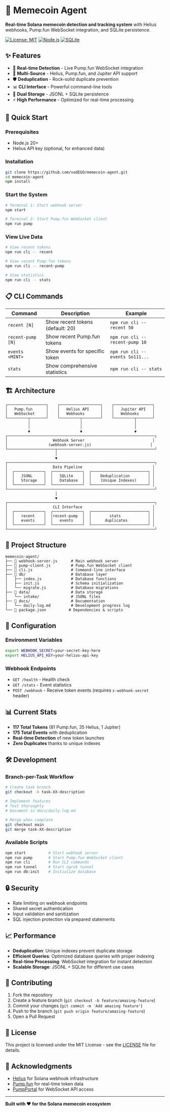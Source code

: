# 🚀 Memecoin Agent

**Real-time Solana memecoin detection and tracking system** with Helius webhooks, Pump.fun WebSocket integration, and SQLite persistence.

[![License: MIT](https://img.shields.io/badge/License-MIT-yellow.svg)](https://opensource.org/licenses/MIT)
[![Node.js](https://img.shields.io/badge/Node.js-21.7.3-green.svg)](https://nodejs.org/)
[![SQLite](https://img.shields.io/badge/SQLite-3-blue.svg)](https://sqlite.org/)

## ✨ Features

- 🔴 **Real-time Detection** - Live Pump.fun WebSocket integration
- 🎯 **Multi-Source** - Helius, Pump.fun, and Jupiter API support
- 🛡️ **Deduplication** - Rock-solid duplicate prevention
- 📊 **CLI Interface** - Powerful command-line tools
- 💾 **Dual Storage** - JSONL + SQLite persistence
- ⚡ **High Performance** - Optimized for real-time processing

## 🚀 Quick Start

### Prerequisites
- Node.js 20+ 
- Helius API key (optional, for enhanced data)

### Installation
```bash
git clone https://github.com/vadEGO/memecoin-agent.git
cd memecoin-agent
npm install
```

### Start the System
```bash
# Terminal 1: Start webhook server
npm start

# Terminal 2: Start Pump.fun WebSocket client
npm run pump
```

### View Live Data
```bash
# View recent tokens
npm run cli -- recent

# View recent Pump.fun tokens
npm run cli -- recent-pump

# View statistics
npm run cli -- stats
```

## 📋 CLI Commands

| Command | Description | Example |
|---------|-------------|---------|
| `recent [N]` | Show recent tokens (default: 20) | `npm run cli -- recent 50` |
| `recent-pump [N]` | Show recent Pump.fun tokens | `npm run cli -- recent-pump 10` |
| `events <MINT>` | Show events for specific token | `npm run cli -- events So111...` |
| `stats` | Show comprehensive statistics | `npm run cli -- stats` |

## 🏗️ Architecture

```
┌─────────────────┐    ┌──────────────────┐    ┌─────────────────┐
│   Pump.fun      │    │   Helius API     │    │   Jupiter API   │
│   WebSocket     │    │   Webhooks       │    │   Webhooks      │
└─────────┬───────┘    └─────────┬────────┘    └─────────┬───────┘
          │                      │                       │
          │                      │                       │
          ▼                      ▼                       ▼
┌─────────────────────────────────────────────────────────────────┐
│                    Webhook Server                              │
│                  (webhook-server.js)                          │
└─────────────────────┬───────────────────────────────────────────┘
                      │
                      ▼
┌─────────────────────────────────────────────────────────────────┐
│                    Data Pipeline                               │
│  ┌─────────────┐  ┌─────────────┐  ┌─────────────────────────┐ │
│  │   JSONL     │  │   SQLite    │  │    Deduplication        │ │
│  │   Storage   │  │   Database  │  │    (Unique Indexes)     │ │
│  └─────────────┘  └─────────────┘  └─────────────────────────┘ │
└─────────────────────────────────────────────────────────────────┘
                      │
                      ▼
┌─────────────────────────────────────────────────────────────────┐
│                    CLI Interface                               │
│  ┌─────────────┐  ┌─────────────┐  ┌─────────────────────────┐ │
│  │   recent    │  │recent-pump  │  │        stats            │ │
│  │   events    │  │   events    │  │      duplicates         │ │
│  └─────────────┘  └─────────────┘  └─────────────────────────┘ │
└─────────────────────────────────────────────────────────────────┘
```

## 📁 Project Structure

```
memecoin-agent/
├── 📄 webhook-server.js      # Main webhook server
├── 📄 pump-client.js         # Pump.fun WebSocket client
├── 📄 cli.js                 # Command-line interface
├── 📁 db/                    # Database layer
│   ├── index.js             # Database functions
│   ├── init.js              # Schema initialization
│   └── migrate.js           # Database migrations
├── 📁 data/                  # Data storage
│   └── intake/              # JSONL files
├── 📁 docs/                  # Documentation
│   └── daily-log.md         # Development progress log
└── 📄 package.json          # Dependencies & scripts
```

## 🔧 Configuration

### Environment Variables
```bash
export WEBHOOK_SECRET=your-secret-key-here
export HELIUS_API_KEY=your-helius-api-key
```

### Webhook Endpoints
- `GET /health` - Health check
- `GET /stats` - Event statistics  
- `POST /webhook` - Receive token events (requires `x-webhook-secret` header)

## 📊 Current Stats

- **117 Total Tokens** (81 Pump.fun, 35 Helius, 1 Jupiter)
- **175 Total Events** with deduplication
- **Real-time Detection** of new token launches
- **Zero Duplicates** thanks to unique indexes

## 🛠️ Development

### Branch-per-Task Workflow
```bash
# Create task branch
git checkout -b task-XX-description

# Implement features
# Test thoroughly
# Document in docs/daily-log.md

# Merge when complete
git checkout main
git merge task-XX-description
```

### Available Scripts
```bash
npm start          # Start webhook server
npm run pump       # Start Pump.fun WebSocket client
npm run cli        # Run CLI commands
npm run tunnel     # Start ngrok tunnel
npm run db:init    # Initialize database
```

## 🔒 Security

- Rate limiting on webhook endpoints
- Shared secret authentication
- Input validation and sanitization
- SQL injection protection via prepared statements

## 📈 Performance

- **Deduplication**: Unique indexes prevent duplicate storage
- **Efficient Queries**: Optimized database queries with proper indexing
- **Real-time Processing**: WebSocket integration for instant detection
- **Scalable Storage**: JSONL + SQLite for different use cases

## 🤝 Contributing

1. Fork the repository
2. Create a feature branch (`git checkout -b feature/amazing-feature`)
3. Commit your changes (`git commit -m 'Add amazing feature'`)
4. Push to the branch (`git push origin feature/amazing-feature`)
5. Open a Pull Request

## 📝 License

This project is licensed under the MIT License - see the [LICENSE](LICENSE) file for details.

## 🙏 Acknowledgments

- [Helius](https://helius.xyz/) for Solana webhook infrastructure
- [Pump.fun](https://pump.fun/) for real-time token data
- [PumpPortal](https://pumpportal.fun/) for WebSocket API access

---

**Built with ❤️ for the Solana memecoin ecosystem**
